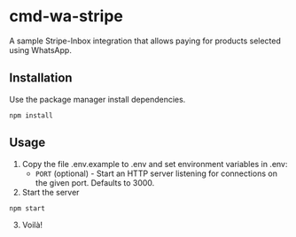 # cmd-wa-stripe

A sample Stripe-Inbox integration that allows paying for products selected using WhatsApp.

## Installation

Use the package manager install dependencies.

```
npm install
```

## Usage
1. Copy the file .env.example to .env and set environment variables in .env:
   * `PORT` (optional) - Start an HTTP server listening for connections on the given port. Defaults to 3000.
2. Start the server
```
npm start
```
3. Voilà!

